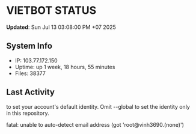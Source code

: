 # VIETBOT STATUS
**Updated**: Sun Jul 13 03:08:00 PM +07 2025

## System Info
- IP: 103.77.172.150
- Uptime: up 1 week, 18 hours, 55 minutes
- Files: 38377

## Last Activity

to set your account's default identity.
Omit --global to set the identity only in this repository.

fatal: unable to auto-detect email address (got 'root@vinh3690.(none)')
